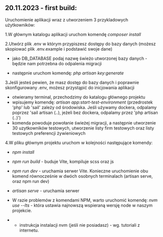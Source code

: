 ## **20.11.2023 - first build:**

Uruchomienie aplikacji wraz z utworzeniem 3 przykladowych użytkowników:

1.W głównym katalogu aplikacji uruchom komendę _composer install_

2.Utwórz plik .env w którym przypiszesz dostępy do bazy danych (możesz skopiować plik .env.example i podstawić swoje dane)
* jako DB_DATABASE podaj nazwę świeżo utworzonej bazy danych - będzie nam potrzebna do odpalenia migracji

* następnie uruchom komendę: _php artisan key:generate_

3.Jeśli jesteś pewien, że masz dostęp do bazy danych i poprawnie skonfigurowany .env, możesz przystąpić do inicjowania aplikacji
* otwieramy terminal, przechodzimy do katalogu głównego projektu
* wpisujemy komendę: _artisan app:start-test-environment_ (przedrostek 'php' lub 'sail' zależy od środowiska. Jeśli używamy dockera, odpalamy poprzez 'sail artisan (..), jeżeli bez dockera, odpalamy przez 'php artisan (..)')
* komenda powoduje powołanie świeżej migracji, a następnie utworzenie 30 uzytkowników testowych, utworzenie listy firm testowych oraz listy testowych preferencji żywieniowych 

4.W pliku głównym projektu uruchom w kolejności następujące komendy:

* _npm install_ 
* _npm run build_ - buduje Vite, kompiluje scss oraz js
* _npm run dev_ - uruchamia serwer Vite. Konieczne uruchomienie obu komend równocześnie w dwóch osobnych terminalach (artisan serve, oraz npm run dev)

* _artisan serve_ - uruchamia serwer
* W razie problemów z komendami NPM, warto uruchomić komendę:
_nvm use --lts_ - która ustawia najnowszą wspieraną wersję node w naszym projekcie.
* * instrukcja instalacji nvm (jeśli nie posiadasz) - wg. tutoriali z internetu.


